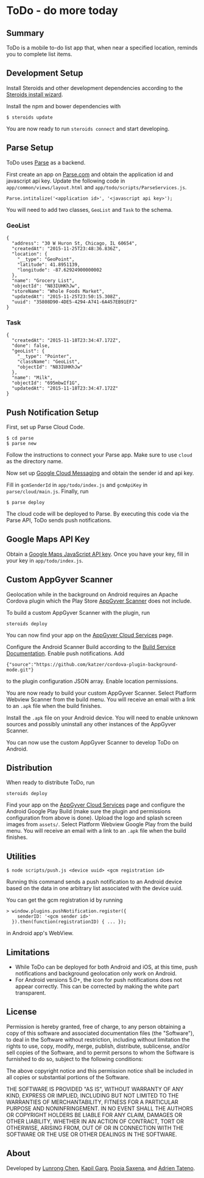 # ToDo - do more today

## Summary

ToDo is a mobile to-do list app that, when near a specified location, reminds
you to complete list items.

## Development Setup

Install Steroids and other development dependencies according to the
[Steroids install wizard](https://academy.appgyver.com/installwizard/).

Install the npm and bower dependencies with

```
$ steroids update
```

You are now ready to run `steroids connect` and start developing.

## Parse Setup

ToDo uses [Parse](https://parse.com) as a backend.

First create an app on [Parse.com](https://parse.com) and obtain the application id and javascript
api key. Update the following code in `app/common/views/layout.html` and
`app/todo/scripts/ParseServices.js`.

```
Parse.intitalize('<application id>', '<javascript api key>');
```

You will need to add two classes, `GeoList` and `Task` to the schema.

### GeoList

```
{
  "address": "30 W Huron St, Chicago, IL 60654",
  "createdAt": "2015-11-25T23:48:36.836Z",
  "location": {
    "__type": "GeoPoint",
    "latitude": 41.8951139,
    "longitude": -87.62924900000002
  },
  "name": "Grocery List",
  "objectId": "N83IUHKhJw",
  "storeName": "Whole Foods Market",
  "updatedAt": "2015-11-25T23:50:15.308Z",
  "uuid": "35808D90-4DE5-4294-A741-6A457EB91EF2"
}
```

### Task

```
{
  "createdAt": "2015-11-18T23:34:47.172Z",
  "done": false,
  "geoList": {
    "__type": "Pointer",
    "className": "GeoList",
    "objectId": "N83IUHKhJw"
  },
  "name": "Milk",
  "objectId": "695mbwIf1G",
  "updatedAt": "2015-11-18T23:34:47.172Z"
}
```

## Push Notification Setup

First, set up Parse Cloud Code.

```
$ cd parse
$ parse new
```

Follow the instructions to connect your Parse app. Make sure to use `cloud` as
the directory name.

Now set up
[Google Cloud Messaging](https://developers.google.com/cloud-messaging/) and
obtain the sender id and api key.

Fill in `gcmSenderId` in `app/todo/index.js` and `gcmApiKey` in
`parse/cloud/main.js`. Finally, run

```
$ parse deploy
```

The cloud code will be deployed to Parse. By executing this code via the Parse
API, ToDo sends push notifications.

## Google Maps API Key

Obtain a [Google Maps JavaScript API key](https://developers.google.com/maps/documentation/javascript/).
Once you have your key, fill in your key in `app/todo/index.js`.

## Custom AppGyver Scanner

Geolocation while in the background on Android requires an Apache Cordova plugin
which the Play Store [AppGyver Scanner](https://play.google.com/store/apps/details?id=com.appgyver.freshandroid)
does not include.

To build a custom AppGyver Scanner with the plugin, run

```
steroids deploy
```

You can now find your app on the
[AppGyver Cloud Services](https://cloud.appgyver.com/applications) page.

Configure the Android Scanner Build according to the
[Build Service Documentation](http://docs.appgyver.com/tooling/build-service/).
Enable push notifications. Add

```
{"source":"https://github.com/katzer/cordova-plugin-background-mode.git"}
```

to the plugin configuration JSON array. Enable location permissions.

You are now ready to build your custom AppGyver Scanner. Select Platform Webview
Scanner from the build menu. You will receive an email with a link to an `.apk`
file when the build finishes.

Install the `.apk` file on your Android device. You will need to enable unknown
sources and possibly uninstall any other instances of the AppGyver Scanner.

You can now use the custom AppGyver Scanner to develop ToDo on Android.

## Distribution

When ready to distribute ToDo, run

```
steroids deploy
```

Find your app on the
[AppGyver Cloud Services](https://cloud.appgyver.com/applications) page and
configure the Android Google Play Build (make sure the plugin and permissions
configuration from above is done). Upload the logo and splash screen images
from `assets/`. Select Platform Webview Google Play from the build menu. You
will receive an email with a link to an `.apk` file when the build finishes.

## Utilities

```
$ node scripts/push.js <device uuid> <gcm registration id>
```

Running this command sends a push notification to an Android device based on the
data in one arbitrary list associated with the device uuid.

You can get the gcm registration id by running

```
> window.plugins.pushNotification.register({
    senderID: '<gcm sender id>'
  }).then(function(registrationID) { ... });
```

in Android app's WebView.

## Limitations

- While ToDo can be deployed for both Android and iOS, at this time, push
notifications and background geolocation only work on Android.
- For Android versions 5.0+, the icon for push notifications does not appear
correctly. This can be corrected by making the white part transparent.

## License

Permission is hereby granted, free of charge, to any person obtaining a copy of
this software and associated documentation files (the "Software"), to deal in
the Software without restriction, including without limitation the rights to
use, copy, modify, merge, publish, distribute, sublicense, and/or sell copies of
the Software, and to permit persons to whom the Software is furnished to do so,
subject to the following conditions:

The above copyright notice and this permission notice shall be included in all
copies or substantial portions of the Software.

THE SOFTWARE IS PROVIDED "AS IS", WITHOUT WARRANTY OF ANY KIND, EXPRESS OR
IMPLIED, INCLUDING BUT NOT LIMITED TO THE WARRANTIES OF MERCHANTABILITY, FITNESS
FOR A PARTICULAR PURPOSE AND NONINFRINGEMENT.  IN NO EVENT SHALL THE AUTHORS OR
COPYRIGHT HOLDERS BE LIABLE FOR ANY CLAIM, DAMAGES OR OTHER LIABILITY, WHETHER
IN AN ACTION OF CONTRACT, TORT OR OTHERWISE, ARISING FROM, OUT OF OR IN
CONNECTION WITH THE SOFTWARE OR THE USE OR OTHER DEALINGS IN THE SOFTWARE.

## About

Developed by [Lunrong Chen](https://github.com/lunrongchen),
[Kapil Garg](https://github.com/kapil1garg),
[Pooja Saxena](https://github.com/pooja335), and
[Adrien Tateno](https://github.com/katsuya94).
